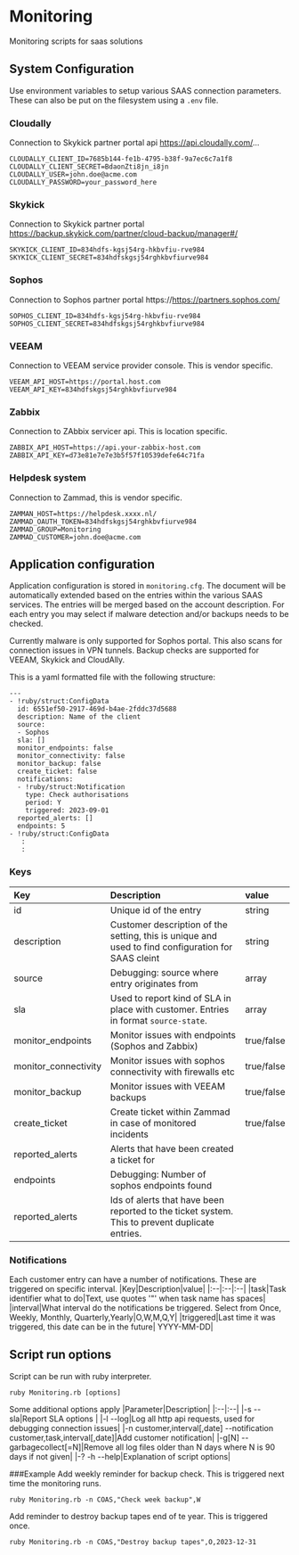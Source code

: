 # Monitoring
Monitoring scripts for saas solutions


## System Configuration
Use environment variables to setup various SAAS connection parameters. These can also be put on the filesystem using a `.env` file. 

### Cloudally
Connection to Skykick partner portal api https://api.cloudally.com/...
````
CLOUDALLY_CLIENT_ID=7685b144-fe1b-4795-b38f-9a7ec6c7a1f8
CLOUDALLY_CLIENT_SECRET=BdaonZti8jn_i8jn
CLOUDALLY_USER=john.doe@acme.com
CLOUDALLY_PASSWORD=your_password_here
````

### Skykick
Connection to Skykick partner portal https://backup.skykick.com/partner/cloud-backup/manager#/
````
SKYKICK_CLIENT_ID=834hdfs-kgsj54rg-hkbvfiu-rve984
SKYKICK_CLIENT_SECRET=834hdfskgsj54rghkbvfiurve984
````

### Sophos
Connection to Sophos partner portal https://https://partners.sophos.com/
````
SOPHOS_CLIENT_ID=834hdfs-kgsj54rg-hkbvfiu-rve984
SOPHOS_CLIENT_SECRET=834hdfskgsj54rghkbvfiurve984
````

### VEEAM
Connection to VEEAM service provider console. This is vendor specific.
````
VEEAM_API_HOST=https://portal.host.com
VEEAM_API_KEY=834hdfskgsj54rghkbvfiurve984
````

### Zabbix
Connection to ZAbbix servicer api. This is location specific.
````
ZABBIX_API_HOST=https://api.your-zabbix-host.com
ZABBIX_API_KEY=d73e81e7e7e3b5f57f10539defe64c71fa
````

### Helpdesk system
Connection to Zammad, this is vendor specific.
```
ZAMMAN_HOST=https://helpdesk.xxxx.nl/
ZAMMAD_OAUTH_TOKEN=834hdfskgsj54rghkbvfiurve984
ZAMMAD_GROUP=Monitoring
ZAMMAD_CUSTOMER=john.doe@acme.com
```

## Application configuration
Application configuration is stored in `monitoring.cfg`. The document will be automatically extended based on the 
entries within the various SAAS services. The entries will be merged based on the account description. 
For each entry you may select if malware detection and/or backups needs to be checked. 

Currently malware is only supported for Sophos portal. This also scans for connection issues in VPN tunnels. 
Backup checks are supported for VEEAM, Skykick and CloudAlly.


This is a yaml formatted file with the following structure:

```
---
- !ruby/struct:ConfigData
  id: 6551ef50-2917-469d-b4ae-2fddc37d5688
  description: Name of the client
  source:
  - Sophos
  sla: []
  monitor_endpoints: false
  monitor_connectivity: false
  monitor_backup: false
  create_ticket: false
  notifications:
  - !ruby/struct:Notification
    type: Check authorisations
    period: Y
    triggered: 2023-09-01
  reported_alerts: []
  endpoints: 5
- !ruby/struct:ConfigData
   :
   :
```

### Keys

|Key|Description|value|
|:--|:--|:--|
|id|Unique id of the entry|string|
|description|Customer description of the setting, this is unique and used to find configuration for SAAS cleint|string|
|source|Debugging: source where entry originates from|array|
|sla|Used to report kind of SLA in place with customer. Entries in format `source-state`.|array|
|monitor_endpoints|Monitor issues with endpoints (Sophos and Zabbix)|true/false|
|monitor_connectivity|Monitor issues with sophos connectivity with firewalls etc|true/false|
|monitor_backup|Monitor issues with VEEAM backups|true/false|
|create_ticket|Create ticket within Zammad in case of monitored incidents|true/false|
|reported_alerts|Alerts that have been created a ticket for|
|endpoints|Debugging: Number of sophos endpoints found|
|reported_alerts|Ids of alerts that have been reported to the ticket system. This to prevent duplicate entries.|

### Notifications
Each customer entry can have a number of notifications. These are triggered on specific interval.
|Key|Description|value|
|:--|:--|:--|
|task|Task identifier what to do|Text, use quotes '"' when task name has spaces|
|interval|What interval do the notifications be triggered. Select from Once, Weekly, Monthly, Quarterly,Yearly|O,W,M,Q,Y|
|triggered|Last time it was triggered, this date can be in the future| YYYY-MM-DD|

## Script run options
Script can be run with ruby interpreter.
````
ruby Monitoring.rb [options]
````
Some additional options apply
|Parameter|Description|
|:--|:--|
|-s --sla|Report SLA options |
|-l --log|Log all http api requests, used for debugging connection issues|
|-n customer,interval[,date] --notification customer,task,interval[,date]|Add customer notification|
|-g[N] --garbagecollect[=N]|Remove all log files older than N days where N is 90 days if not given|
|-? -h --help|Explanation of script options|

###Example
Add weekly reminder for backup check. This is triggered next time the monitoring runs.
````
ruby Monitoring.rb -n COAS,"Check week backup",W
````

Add reminder to destroy backup tapes end of te year. This is triggered once.
````
ruby Monitoring.rb -n COAS,"Destroy backup tapes",O,2023-12-31
````
